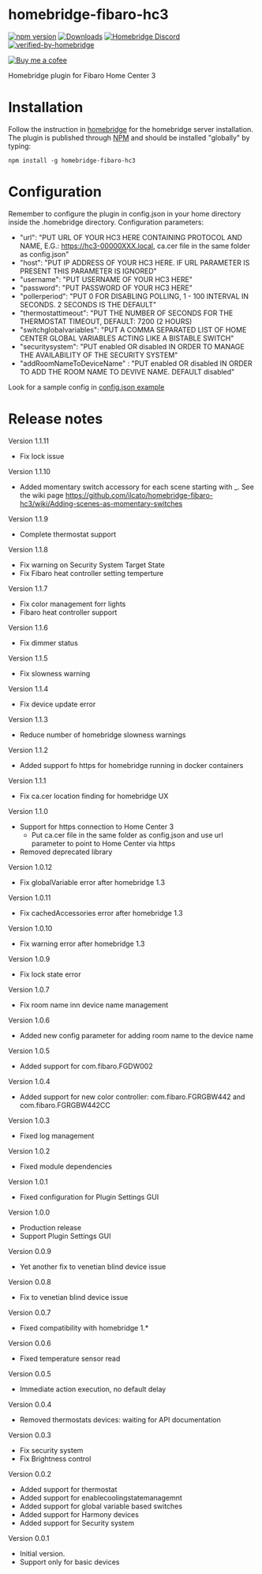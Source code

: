 # homebridge-fibaro-hc3
[![npm version](https://badge.fury.io/js/homebridge-fibaro-hc3.svg)](https://badge.fury.io/js/homebridge-fibaro-hc3)
[![Downloads](https://img.shields.io/npm/dt/homebridge-fibaro-hc3)](https://www.npmjs.com/package/homebridge-fibaro-hc3)
[![Homebridge Discord](https://img.shields.io/discord/432663330281226270?color=728ED5&logo=discord&label=discord)](https://discord.gg/38Dpux)
[![verified-by-homebridge](https://badgen.net/badge/homebridge/verified/purple)](https://github.com/homebridge/homebridge/wiki/Verified-Plugins)

[![Buy me a cofee](https://cdn.buymeacoffee.com/buttons/default-orange.png)](https://www.buymeacoffee.com/ilcato)

Homebridge plugin for Fibaro Home Center 3

# Installation
Follow the instruction in [homebridge](https://www.npmjs.com/package/homebridge) for the homebridge server installation.
The plugin is published through [NPM](https://www.npmjs.com/package/homebridge-fibaro-hc3) and should be installed "globally" by typing:

    npm install -g homebridge-fibaro-hc3
    
# Configuration
Remember to configure the plugin in config.json in your home directory inside the .homebridge directory. Configuration parameters:
+ "url": "PUT URL OF YOUR HC3 HERE CONTAINING PROTOCOL AND NAME, E.G.: https://hc3-00000XXX.local, ca.cer file in the same folder as config.json"
+ "host": "PUT IP ADDRESS OF YOUR HC3 HERE. IF URL PARAMETER IS PRESENT THIS PARAMETER IS IGNORED"
+ "username": "PUT USERNAME OF YOUR HC3 HERE"
+ "password": "PUT PASSWORD OF YOUR HC3 HERE"
+ "pollerperiod": "PUT 0 FOR DISABLING POLLING, 1 - 100 INTERVAL IN SECONDS. 2 SECONDS IS THE DEFAULT"
+ "thermostattimeout": "PUT THE NUMBER OF SECONDS FOR THE THERMOSTAT TIMEOUT, DEFAULT: 7200 (2 HOURS)
+ "switchglobalvariables": "PUT A COMMA SEPARATED LIST OF HOME CENTER GLOBAL VARIABLES ACTING LIKE A BISTABLE SWITCH"
+ "securitysystem": "PUT enabled OR disabled IN ORDER TO MANAGE THE AVAILABILITY OF THE SECURITY SYSTEM"
+ "addRoomNameToDeviceName" : "PUT enabled OR disabled IN ORDER TO ADD THE ROOM NAME TO DEVIVE NAME. DEFAULT disabled"

Look for a sample config in [config.json example](https://github.com/ilcato/homebridge-Fibaro-hc3/blob/master/config.json)


# Release notes
Version 1.1.11
+ Fix lock issue

Version 1.1.10
+ Added momentary switch accessory for each scene starting with _. See the wiki page https://github.com/ilcato/homebridge-fibaro-hc3/wiki/Adding-scenes-as-momentary-switches

Version 1.1.9
+ Complete thermostat support

Version 1.1.8
+ Fix warning on Security System Target State
+ Fix Fibaro heat controller setting temperture

Version 1.1.7
+ Fix color management forr lights
+ Fibaro heat controller support

Version 1.1.6
+ Fix dimmer status

Version 1.1.5
+ Fix slowness warning

Version 1.1.4
+ Fix device update error 

Version 1.1.3
+ Reduce number of homebridge slowness warnings 

Version 1.1.2
+ Added support fo https for homebridge running in docker containers

Version 1.1.1
+ Fix ca.cer location finding for homebridge UX

Version 1.1.0
+ Support for https connection to Home Center 3
  + Put ca.cer file in the same folder as config.json and use url parameter to point to Home Center via https
+ Removed deprecated library

Version 1.0.12
+ Fix globalVariable error after homebridge 1.3

Version 1.0.11
+ Fix cachedAccessories error after homebridge 1.3

Version 1.0.10
+ Fix warning error after homebridge 1.3

Version 1.0.9
+ Fix lock state error

Version 1.0.7
+ Fix room name inn device name management

Version 1.0.6
+ Added new config parameter for adding room name to the device name

Version 1.0.5
+ Added support for com.fibaro.FGDW002

Version 1.0.4
+ Added support for new color controller: com.fibaro.FGRGBW442 and com.fibaro.FGRGBW442CC

Version 1.0.3
+ Fixed log management

Version 1.0.2
+ Fixed module dependencies

Version 1.0.1
+ Fixed configuration for Plugin Settings GUI

Version 1.0.0
+ Production release
+ Support Plugin Settings GUI

Version 0.0.9
+ Yet another fix to venetian blind device issue

Version 0.0.8
+ Fix to venetian blind device issue

Version 0.0.7
+ Fixed compatibility with homebridge 1.*

Version 0.0.6
+ Fixed temperature sensor read

Version 0.0.5
+ Immediate action execution, no default delay

Version 0.0.4
+ Removed thermostats devices: waiting for API documentation

Version 0.0.3
+ Fix security system
+ Fix Brightness control

Version 0.0.2
+ Added support for thermostat
+ Added support for enablecoolingstatemanagemnt
+ Added support for global variable based switches
+ Added support for Harmony devices
+ Added support for Security system

Version 0.0.1
+ Initial version.
+ Support only for basic devices
